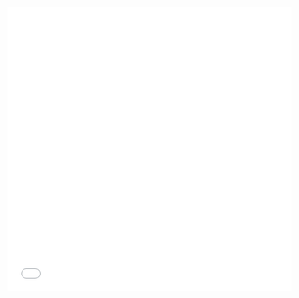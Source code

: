 <div style="max-width: 640px; max-height: 640px;">
  <div style="left: 0px; width: 100%; height: 0px; position: relative; padding-bottom: 100%; overflow: hidden;">
    <iframe src="QQ white gold.227.html"
                 allowfullscreen
                 style="position: absolute; top: 0px; left: 0px; height: 100%; width: 1px; min-width: 100%; *width: 100%;"
                 frameborder="0"
                 scrolling="no">
    </iframe>
  </div>
</div>
